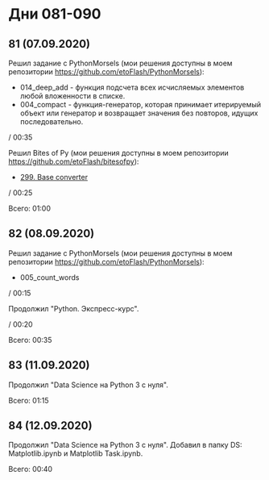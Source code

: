 # Дни 081-090

## 81 (07.09.2020)

Решил задание с PythonMorsels (мои решения доступны в моем репозитории https://github.com/etoFlash/PythonMorsels):

* 014_deep_add - функция подсчета всех исчисляемых элементов любой вложенности в списке.
* 004_compact - функция-генератор, которая принимает итерируемый объект или генератор и возвращает значения без повторов, идущих последовательно.

/ 00:35

Решил Bites of Py (мои решения доступны в моем репозитории https://github.com/etoFlash/bitesofpy):

* [299. Base converter](https://codechalleng.es/bites/299/)

/ 00:25

Всего: 01:00

## 82 (08.09.2020)

Решил задание с PythonMorsels (мои решения доступны в моем репозитории https://github.com/etoFlash/PythonMorsels):

* 005_count_words

/ 00:15

Продолжил "Python. Экспресс-курс".

/ 00:20

Всего: 00:35

## 83 (11.09.2020)

Продолжил "Data Science на Python 3 с нуля".

Всего: 01:15

## 84 (12.09.2020)

Продолжил "Data Science на Python 3 с нуля". Добавил в папку DS: Matplotlib.ipynb и Matplotlib Task.ipynb.

Всего: 00:40

